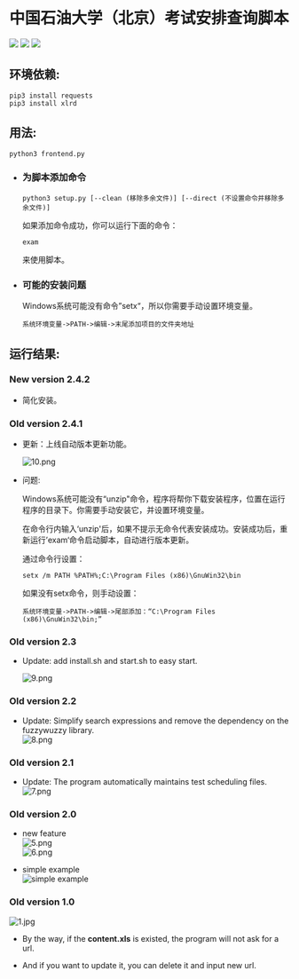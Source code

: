 # 中国石油大学（北京）考试安排查询脚本  

[![](https://img.shields.io/badge/author-RhythmLian-blue)](https://img.shields.io/badge/author-RhythmLian-blue)
[![](https://img.shields.io/badge/version-2.4.2-green)](https://img.shields.io/badge/version-2.4.2-green)
[![](https://img.shields.io/badge/License-MIT-yellow)](https://img.shields.io/badge/License-MIT-yellow)

## 环境依赖:
```shell
pip3 install requests
pip3 install xlrd
```

## 用法:
```shell
python3 frontend.py
```

- ### 为脚本添加命令

  ```shell
  python3 setup.py [--clean (移除多余文件)] [--direct (不设置命令并移除多余文件)]
  ```

  如果添加命令成功，你可以运行下面的命令：

  ```
  exam
  ```

  来使用脚本。

- ### 可能的安装问题
  Windows系统可能没有命令”setx“，所以你需要手动设置环境变量。

  ```
  系统环境变量->PATH->编辑->末尾添加项目的文件夹地址
  ```


## 运行结果:  

### New version 2.4.2

- 简化安装。

### Old version 2.4.1

- 更新：上线自动版本更新功能。

  ![10.png](./img/10.png)

- 问题:

  Windows系统可能没有“unzip"命令，程序将帮你下载安装程序，位置在运行程序的目录下。你需要手动安装它，并设置环境变量。

  在命令行内输入‘unzip'后，如果不提示无命令代表安装成功。安装成功后，重新运行’exam‘命令启动脚本，自动进行版本更新。

  通过命令行设置：
  
  ```shell
  setx /m PATH %PATH%;C:\Program Files (x86)\GnuWin32\bin
  ```

  如果没有setx命令，则手动设置：
  
  ```shell
  系统环境变量->PATH->编辑->尾部添加：“C:\Program Files (x86)\GnuWin32\bin;”
  ```

### Old version 2.3

- Update: add install.sh and start.sh to easy start.

  ![9.png](./img/9.png)

### Old version 2.2
- Update: Simplify search expressions and remove the dependency on the fuzzywuzzy library.   
  ![8.png](./img/8.png) 

### Old version 2.1
- Update: The program automatically maintains test scheduling files.  
  ![7.png](./img/7.png)  

### Old version 2.0  
- new feature  
  ![5.png](./img/5.png)  
  ![6.png](./img/6.png)  



- simple example  
  ![simple example](./img/4.png)  

### Old version 1.0  
![1.jpg](./img/1.jpg)  

- By the way, if the **content.xls** is existed, the program will not ask for a url. 

- And if you want to update it, you can delete it and input new url. 